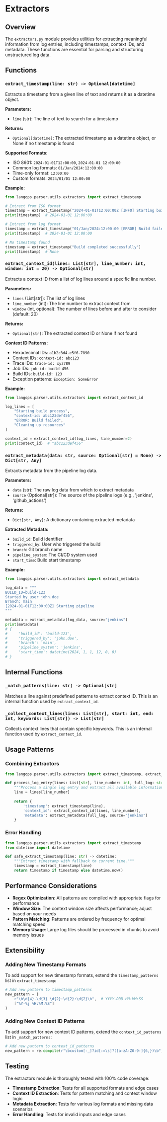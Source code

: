 # Extractors

## Overview

The `extractors.py` module provides utilities for extracting meaningful information from log entries, including timestamps, context IDs, and metadata. These functions are essential for parsing and structuring unstructured log data.

## Functions

### `extract_timestamp(line: str) -> Optional[datetime]`

Extracts a timestamp from a given line of text and returns it as a datetime object.

**Parameters:**

- `line` (str): The line of text to search for a timestamp

**Returns:**

- `Optional[datetime]`: The extracted timestamp as a datetime object, or None if no timestamp is found

**Supported Formats:**

- ISO 8601: `2024-01-01T12:00:00`, `2024-01-01 12:00:00`
- Common log formats: `01/Jan/2024:12:00:00`
- Time-only format: `12:00:00`
- Custom formats: `2024/01/01 12:00:00`

**Example:**

```python
from langops.parser.utils.extractors import extract_timestamp

# Extract from ISO format
timestamp = extract_timestamp("2024-01-01T12:00:00Z [INFO] Starting build")
print(timestamp)  # 2024-01-01 12:00:00

# Extract from log format
timestamp = extract_timestamp("01/Jan/2024:12:00:00 [ERROR] Build failed")
print(timestamp)  # 2024-01-01 12:00:00

# No timestamp found
timestamp = extract_timestamp("Build completed successfully")
print(timestamp)  # None
```

### `extract_context_id(lines: List[str], line_number: int, window: int = 20) -> Optional[str]`

Extracts a context ID from a list of log lines around a specific line number.

**Parameters:**

- `lines` (List[str]): The list of log lines
- `line_number` (int): The line number to extract context from
- `window` (int, optional): The number of lines before and after to consider (default: 20)

**Returns:**

- `Optional[str]`: The extracted context ID or None if not found

**Context ID Patterns:**

- Hexadecimal IDs: `a1b2c3d4-e5f6-7890`
- Context IDs: `context-id: abc123`
- Trace IDs: `trace-id: xyz789`
- Job IDs: `job-id: build-456`
- Build IDs: `build-id: 123`
- Exception patterns: `Exception: SomeError`

**Example:**

```python
from langops.parser.utils.extractors import extract_context_id

log_lines = [
    "Starting build process",
    "context-id: abc123def456",
    "ERROR: Build failed",
    "Cleaning up resources"
]

context_id = extract_context_id(log_lines, line_number=2)
print(context_id)  # "abc123def456"
```

### `extract_metadata(data: str, source: Optional[str] = None) -> Dict[str, Any]`

Extracts metadata from the pipeline log data.

**Parameters:**

- `data` (str): The raw log data from which to extract metadata
- `source` (Optional[str]): The source of the pipeline logs (e.g., 'jenkins', 'github_actions')

**Returns:**

- `Dict[str, Any]`: A dictionary containing extracted metadata

**Extracted Metadata:**

- `build_id`: Build identifier
- `triggered_by`: User who triggered the build
- `branch`: Git branch name
- `pipeline_system`: The CI/CD system used
- `start_time`: Build start timestamp

**Example:**

```python
from langops.parser.utils.extractors import extract_metadata

log_data = """
BUILD_ID=build-123
Started by user john.doe
Branch: main
[2024-01-01T12:00:00Z] Starting pipeline
"""

metadata = extract_metadata(log_data, source="jenkins")
print(metadata)
# {
#     'build_id': 'build-123',
#     'triggered_by': 'john.doe',
#     'branch': 'main',
#     'pipeline_system': 'jenkins',
#     'start_time': datetime(2024, 1, 1, 12, 0, 0)
# }
```

## Internal Functions

### `_match_patterns(line: str) -> Optional[str]`

Matches a line against predefined patterns to extract context ID. This is an internal function used by `extract_context_id`.

### `_collect_context_lines(lines: List[str], start: int, end: int, keywords: List[str]) -> List[str]`

Collects context lines that contain specific keywords. This is an internal function used by `extract_context_id`.

## Usage Patterns

### Combining Extractors

```python
from langops.parser.utils.extractors import extract_timestamp, extract_context_id, extract_metadata

def process_log_entry(lines: List[str], line_number: int, full_log: str) -> Dict[str, Any]:
    """Process a single log entry and extract all available information."""
    line = lines[line_number]
    
    return {
        'timestamp': extract_timestamp(line),
        'context_id': extract_context_id(lines, line_number),
        'metadata': extract_metadata(full_log, source="jenkins")
    }
```

### Error Handling

```python
from langops.parser.utils.extractors import extract_timestamp
from datetime import datetime

def safe_extract_timestamp(line: str) -> datetime:
    """Extract timestamp with fallback to current time."""
    timestamp = extract_timestamp(line)
    return timestamp if timestamp else datetime.now()
```

## Performance Considerations

- **Regex Optimization**: All patterns are compiled with appropriate flags for performance
- **Window Size**: The context window size affects performance; adjust based on your needs
- **Pattern Matching**: Patterns are ordered by frequency for optimal matching speed
- **Memory Usage**: Large log files should be processed in chunks to avoid memory issues

## Extensibility

### Adding New Timestamp Formats

To add support for new timestamp formats, extend the `timestamp_patterns` list in `extract_timestamp`:

```python
# Add new pattern to timestamp_patterns
new_pattern = (
    r"\b\d{4}-\d{3} \d{2}:\d{2}:\d{2}\b",  # YYYY-DDD HH:MM:SS
    ["%Y-%j %H:%M:%S"]
)
```

### Adding New Context ID Patterns

To add support for new context ID patterns, extend the `context_id_patterns` list in `_match_patterns`:

```python
# Add new pattern to context_id_patterns
new_pattern = re.compile(r"\bcustom[-_]?id[:=\s]?([a-zA-Z0-9-]{6,})\b", re.IGNORECASE)
```

## Testing

The extractors module is thoroughly tested with 100% code coverage:

- **Timestamp Extraction**: Tests for all supported formats and edge cases
- **Context ID Extraction**: Tests for pattern matching and context window logic
- **Metadata Extraction**: Tests for various log formats and missing data scenarios
- **Error Handling**: Tests for invalid inputs and edge cases
